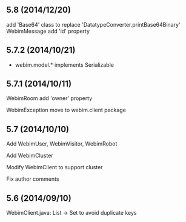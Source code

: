 
5.8 (2014/12/20)
----------------
add 'Base64' class to replace 'DatatypeConverter.printBase64Binary'
WebimMessage add 'id' property

5.7.2 (2014/10/21)
----------------
* webim.model.* implements Serializable 


5.7.1 (2014/10/11)
----------------

WebimRoom add 'owner' property

WebimException move to webim.client package


5.7 (2014/10/10)
----------------

Add WebimUser, WebimVisitor, WebimRobot

Add WebimCluster

Modify WebimClient to support cluster

Fix author comments


5.6 (2014/09/10)
--------------------

WebimClient.java: List<String> -> Set<String> to avoid duplicate keys
